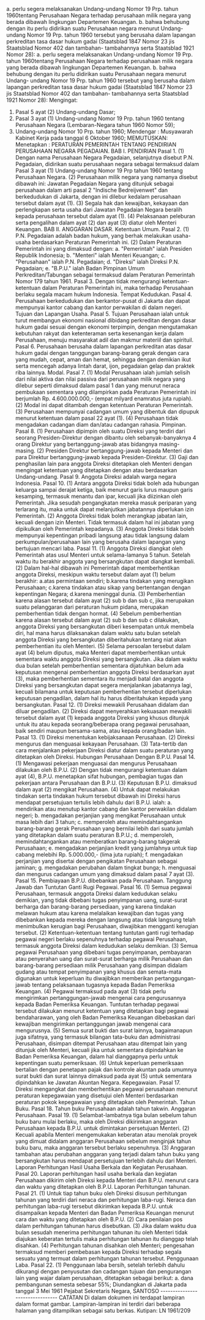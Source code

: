  a. perlu segera melaksanakan Undang-undang Nomor 19 Prp. tahun 1960tentang Perusahaan Negara terhadap perusahaan milik negara yang berada dibawah lingkungan Departemen Keuangan. b. bahwa behubung dengan itu perlu didirikan suatu Perusahaan negara menurut Undang- undang Nomor 19 Prp. tahun 1960 tersebut yang berusaha dalam lapangan perkreditan tasa dasar hukum gadai (Staatsblad 1847 Nomor 23 jis Staatsblad Nomor 402 dan tambahan- tambahannya serta Staatsblad 1921 Nomor 28): a. perlu segera melaksanakan Undang-undang Nomor 19 Prp. tahun 1960tentang Perusahaan Negara terhadap perusahaan milik negara yang berada dibawah lingkungan Departemen Keuangan. b. bahwa behubung dengan itu perlu didirikan suatu Perusahaan negara menurut Undang- undang Nomor 19 Prp. tahun 1960 tersebut yang berusaha dalam lapangan perkreditan tasa dasar hukum gadai (Staatsblad 1847 Nomor 23 jis Staatsblad Nomor 402 dan tambahan- tambahannya serta Staatsblad 1921 Nomor 28):
Mengingat:

1. Pasal 5 ayat (2) Undang-undang Dasar;
2. Pasal 3 ayat (1) Undang-undang Nomor 19 Prp. tahun 1960 tentang Perusahaan Negara (Lembaran-Negara tahun 1960 Nomor 59);
3. Undang-undang Nomor 10 Prp. tahun 1960; Mendengar : Musyawarah Kabinet Kerja pada tanggal 6 Oktober 1960;
MEMUTUSKAN:
 Menetapkan : PERATURAN PEMERINTAH TENTANG PENDIRIAN PERUSAHAAN NEGARA PEGADAIAN. BAB I. PENDIRIAN Pasal 1. (1) Dengan nama Perusahaan Negara Pegadaian, selanjutnya disebut P.N. Pegadaian, didirikan suatu perusahaan negara sebagai termaksud dalam Pasal 3 ayat (1) Undang-undang Nomor 19 Prp tahun 1960 tentang Perusahaan Negara. (2) Perusahaan milik negara yang namanya disebut dibawah ini: Jawatan Pegadaian Negara yang ditunjuk sebagai perusahaan dalam arti pasal 2 "Indische Bedreijvenwet" dan berkedudukan di Jakarta, dengan ini dilebur kedalam perusahaan tersebut dalam ayat (1). (3) Segala hak dan kewajiban, kekayaan dan perlengkapan serta usaha dari Jawatan Pegadaian Negara beralih kepada perusahaan tersebut dalam ayat (1). (4) Pelaksanaan peleburan serta pengalihan dalam ayat (2) dan ayat (3) diatur oleh Menteri Keuangan. BAB II. ANGGARAN DASAR. Ketentuan Umum. Pasal 2. (1) P.N. Pegadaian adalah badan hukum, yang berhak melakukan usaha-usaha berdasarkan Peraturan Pemerintah ini. (2) Dalam Peraturan Pemerintah ini yang dimaksud dengan:
a. "Pemerintah" ialah Presiden Republik Indonesia;
b. "Menteri" ialah Menteri Keuangan;
c. "Perusahaan" ialah P.N. Pegadaian;
d. "Direksi" ialah Direksi P.N. Pegadaian;
e. "B.P.U." ialah Badan Pimpinan Umum Perkreditan/Tabungan sebagai termaksud dalam Peraturan Pemerintah Nomor 179 tahun 1961. Pasal 3. Dengan tidak mengurangi ketentuan-ketentuan dalam Peraturan Pemerintah ini, maka terhadap Perusahaan berlaku segala macam hukum Indonesia. Tempat Kedudukan. Pasal 4. Perusahaan berkedudukan dan berkantor-pusat di Jakarta dan dapat mempunyai kantor cabang dan kantor perwakilan di dalam negeri. Tujuan dan Lapangan Usaha. Pasal 5. Tujuan Perusahaan ialah untuk turut membangun ekonomi nasional dibidang perkreditan dengan dasar hukum gadai sesuai dengan ekonomi terpimpin, dengan mengutamakan kebutuhan rakyat dan ketenteraman serta kesenangan kerja dalam Perusahaan, menuju masyarakat adil dan makmur materiil dan spirituil. Pasal 6. Perusahaan berusaha dalam lapangan perkreditan atas dasar hukum gadai dengan tanggungan barang-barang gerak dengan cara yang mudah, cepat, aman dan hemat, sehingga dengan demikian ikut serta mencegah adanya lintah darat, ijon, pegadaian gelap dan praktek riba lainnya. Modal. Pasal 7. (1) Modal Perusahaan ialah jumlah selisih dari nilai aktiva dan nilai passiva dari perusahaan milik negara yang dilebur seperti dimaksud dalam pasal 1 dan yang menurut neraca pembukaan sementara yang dilampirkan pada Peraturan Pemerintah ini berjumlah Rp. 4.600.000.000,- (empat milyard enamratus juta rupiah). (2) Modal ini dapat ditambah dengan ketentuan Peraturan Pemerintah. (3) Perusahaan mempunyai cadangan umum yang dibentuk dan dipupuk menurut ketentuan dalam pasal 22 ayat (1). (4) Perusahaan tidak mengadakan cadangan diam dan/atau cadangan rahasia. Pimpinan. Pasal 8. (1) Perusahaan dipimpin oleh suatu Direksi yang terdiri dari seorang Presiden-Direktur dengan dibantu oleh sebanyak-banyaknya 4 orang Direktur yang bertanggung-jawab atas bidangnya masing-masing. (2) Presiden Direktur bertanggung-jawab kepada Menteri dan para Direktur bertanggung-jawab kepada Presiden-Direktur. (3) Gaji dan penghasilan lain para anggota Direksi ditetapkan oleh Menteri dengan mengingat ketentuan yang ditetapkan dengan atau berdasarkan Undang-undang. Pasal 9. Anggota Direksi adalah warga negara Indonesia. Pasal 10. (1) Antara anggota Direksi tidak boleh ada hubungan keluarga sampai derajat ketiga, baik menurut garis lurus maupun garis kesamping, termasuk menantu dan ipar, kecuali jika diizinkan oleh Pemerintah. Jika sesudah pengangkatan mereka masuk periparan yang terlarang itu, maka untuk dapat melanjutkan jabatannya diperlukan izin Pemerintah. (2) Anggota Direksi tidak boleh merangkap jabatan lain, kecuali dengan izin Menteri. Tidak termasuk dalam hal ini jabatan yang dipikulkan oleh Pemerintah kepadanya. (3) Anggota Direksi tidak boleh mempunyai kepentingan pribadi langsung atau tidak langsung dalam perkumpulan/perusahaan lain yang berusaha dalam lapangan yang bertujuan mencari laba. Pasal 11. (1) Anggota Direksi diangkat oleh Pemerintah atas usul Menteri untuk selama-lamanya 5 tahun. Setelah waktu itu berakhir anggota yang bersangkutan dapat diangkat kembali. (2) Dalam hal-hal dibawah ini Pemerintah dapat memberhentikan anggota Direksi, meskipun waktu tersebut dalam ayat (1) belum berakhir:
a.atas permintaan sendiri;
b.karena tindakan yang merugikan Perusahaan;
c.karena tindakan atau sikap yang bertentangan dengan kepentingan Negara;
d.karena meninggal dunia. (3) Pemberhentian karena alasan tersebut dalam ayat (2) sub b dan sub c, jika merupakan suatu pelanggaran dari peraturan hukum pidana, merupakan pemberhentian tidak dengan hormat. (4) Sebelum pemberhentian karena alasan tersebut dalam ayat (2) sub b dan sub c dilakukan, anggota Direksi yang bersangkutan diberi kesempatan untuk membela diri, hal mana harus dilaksanakan dalam waktu satu bulan setelah anggota Direksi yang bersangkutan diberitahukan tentang niat akan pemberhentian itu oleh Menteri. (5) Selama persoalan tersebut dalam ayat (4) belum diputus, maka Menteri dapat memberhentikan untuk sementara waktu anggota Direksi yang bersangkutan. Jika dalam waktu dua bulan setelah pemberhentian sementara dijatuhkan belum ada keputusan mengenai pemberhentian anggota Direksi berdasarkan ayat (3), maka pemberhentian sementara itu menjadi batal dan anggota Direksi yang bersangkutan dapat segera menjalankan jabatannya lagi, kecuali bilamana untuk keputusan pemberhentian tersebut diperlukan keputusan pengadilan, dalam hal itu harus diberitahukan kepada yang bersangkutan. Pasal 12. (1) Direksi mewakili Perusahaan didalam dan diluar pengadilan. (2) Direksi dapat menyerahkan kekuasaan mewakili tersebut dalam ayat (1) kepada anggota Direksi yang khusus ditunjuk untuk itu atau kepada seorang/beberapa orang pegawai perusahaan, baik sendiri maupun bersama-sama, atau kepada orang/badan lain. Pasal 13. (1) Direksi menentukan kebijaksanaan Perusahaan. (2) Direksi mengurus dan menguasai kekayaan Perusahaan. (3) Tata-tertib dan cara menjalankan pekerjaan Direksi diatur dalam suatu peraturan yang ditetapkan oleh Direksi. Hubungan Perusahaan Dengan B.P.U. Pasal 14. (1) Mengawasi pekerjaan menguasai dan mengurus Perusahaan dilakukan oleh B.P.U. (2) Dengan tidak mengurangi ketentuan dalam ayat (4), B.P.U. menetapkan sifat hubungan, pembagian tugas dan pekerjaan antara Perusahaan dan B.P.U. (3) Keputusan B.P.U. dimaksud dalam ayat (2) mengikat Perusahaan. (4) Untuk dapat melakukan tindakan serta tindakan hukum tersebut dibawah ini Direksi harus mendapat persetujuan tertulis lebih dahulu dari B.P.U. ialah:
a. mendirikan atau menutup kantor cabang dan kantor perwakilan didalam negeri;
b. mengadakan perjanjian yang mengikat Perusahaan untuk masa lebih dari 3 tahun;
c. memperoleh atau memindahtangankan barang-barang gerak Perusahaan yang bernilai lebih dari suatu jumlah yang ditetapkan dalam suatu peraturan B.P.U.;
d. memperoleh, memindahtangankan atau memberatkan barang-barang takgerak Perusahaan;
e. mengadakan perjanjian kredit yang jumlahnya untuk tiap cabang melebihi Rp. 5.000.000,- (lima juta rupiah);
f. mengadakan perjanjian yang disertai dengan pengikatan Perusahaan sebagai jaminan;
g. mengadakan perubahan dalam tingkat bunga;
h. menguasai dan mengurus cadangan umum yang dimaksud dalam pasal 7 ayat (3). Pasal 15. Pembiayaan B.P.U. dibebankan pada Perusahaan. Tanggung Jawab dan Tuntutan Ganti Rugi Pegawai. Pasal 16. (1) Semua pegawai Perusahaan, termasuk anggota Direksi dalam kedudukan selaku demikian, yang tidak dibebani tugas penyimpanan uang, surat-surat berharga dan barang-barang persediaan, yang karena tindakan melawan hukum atau karena melalaikan kewajiban dan tugas yang dibebankan kepada mereka dengan langsung atau tidak langsung telah menimbulkan kerugian bagi Perusahaan, diwajibkan mengganti kerugian tersebut. (2) Ketentuan-ketentuan tentang tuntutan ganti rugi terhadap pegawai negeri berlaku sepenuhnya terhadap pegawai Perusahaan, termasuk anggota Direksi dalam kedudukan selaku demikian. (3) Semua pegawai Perusahaan yang dibebani tugas penyimpanan, pembayaran atau penyerahan uang dan surat-surat berharga milik Perusahaan dan barang-barang persediaan milik Perusahaan yang disimpan didalam gudang atau tempat penyimpanan yang khusus dan semata-mata digunakan untuk keperluan itu diwajibkan memberikan pertanggungan-jawab tentang pelaksanaan tugasnya kepada Badan Pemeriksa Keuangan. (4) Pegawai termaksud pada ayat (3) tidak perlu mengirimkan pertanggungan-jawab mengenai cara pengurusannya kepada Badan Pemeriksa Keuangan. Tuntutan terhadap pegawai tersebut dilakukan menurut ketentuan yang ditetapkan bagi pegawai bendaharawan, yang oleh Badan Pemeriksa Keuangan dibebaskan dari kewajiban mengirimkan pertanggungan jawab mengenai cara mengurusnya. (5) Semua surat bukti dan surat lainnya, bagaimanapun juga sifatnya, yang termasuk bilangan tata-buku dan administrasi Perusahaan, disimpan ditempat Perusahaan atau ditempat lain yang ditunjuk oleh Menteri, kecuali jika untuk sementara dipindahkan ke Badan Pemeriksa Keuangan, dalam hal dianggapnya perlu untuk kepentingan suatu pemeriksaan. (6) Untuk keperluan pemeriksaan bertalian dengan penetapan pajak dan kontrole akuntan pada umumnya surat bukti dan surat lainnya dimaksud pada ayat (5) untuk sementara dipindahkan ke Jawatan Akuntan Negara. Kepegawaian. Pasal 17. Direksi mengangkat dan memberhentikan pegawai perusahaan menurut peraturan kepegawaian yang disetujui oleh Menteri berdasarkan peraturan pokok kepegawaian yang ditetapkan oleh Pemerintah. Tahun Buku. Pasal 18. Tahun buku Perusahaan adalah tahun takwin. Anggaran Perusahaan. Pasal 19. (1) Selambat-lambatnya tiga bulan sebelum tahun buku baru mulai berlaku, maka oleh Direksi dikirimkan anggaran Perusahaan kepada B.P.U. untuk dimintakan persetujuan Menteri. (2) Kecuali apabila Menteri mengemukakan keberatan atau menolak proyek yang dimuat didalam anggaran Perusahaan sebelum menginjak tahun buku baru, maka anggaran tersebut berlaku sepenuhnya. (3) Anggaran tambahan atau perubahan anggaran yang terjadi dalam tahun buku yang bersangkutan harus mendapat persetujuan terlebih dahulu dari Menteri. Laporan Perhitungan Hasil Usaha Berkala dan Kegiatan Perusahaan. Pasal 20. Laporan perhitungan hasil usaha berkala dan kegiatan Perusahaan dikirim oleh Direksi kepada Menteri dan B.P.U. menurut cara dan waktu yang ditetapkan oleh B.P.U. Laporan Perhitungan tahunan. Pasal 21. (1) Untuk tiap tahun buku oleh Direksi disusun perhitungan tahunan yang terdiri dari neraca dan perhitungan laba-rugi. Neraca dan perhitungan laba-rugi tersebut dikirimkan kepada B.P.U. untuk disampaikan kepada Menteri dan Badan Pemeriksa Keuangan menurut cara dan waktu yang ditetapkan oleh B.P.U. (2) Cara penilaian pos dalam perhitungan tahunan harus disebutkan. (3) Jika dalam waktu dua bulan sesudah menerima perhitungan tahunan itu oleh Menteri tidak diajukan keberatan tertulis maka perhitungan tahunan itu dianggap telah disahkan. (4) Perhitungan tahunan disahkan oleh Menteri; pengesahan termaksud memberi pembebasan kepada Direksi terhadap segala sesuatu yang termuat dalam perhitungan tahunan tersebut. Penggunaan Laba. Pasal 22. (1) Penggunaan laba bersih, setelah terlebih dahulu dikurangi dengan penyusutan dan cadangan tujuan dan pengurangan lain yang wajar dalam perusahaan, ditetapkan sebagai berikut:
a. dana pembangunan semesta sebesar 55%; Diundangkan di Jakarta pada tanggal 3 Mei 1961 Pejabat Sekretaris Negara, SANTOSO -------------------------------- CATATAN Di dalam dokumen ini terdapat lampiran dalam format gambar. Lampiran-lampiran ini terdiri dari beberapa halaman yang ditampilkan sebagai satu berkas. Kutipan: LN 1961/209